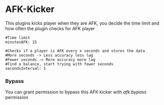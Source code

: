 # AFK-Kicker
This plugins kicks player when they are AFK, you decide the time limit and how often the plugin checks for AFK player

```
#Time limit
minutesAFK: 15

#Checks if a player is AFK every x seconds and stores the data
#More seconds -> Less accuracy less lag
#Fewer seconds -> More accuracy more lag
#Find a balance, start trying with fewer seconds
secondsInterval: 1
```

### Bypass
You can grant permission to bypass this AFK kicker with _afk.bypass_ permission
